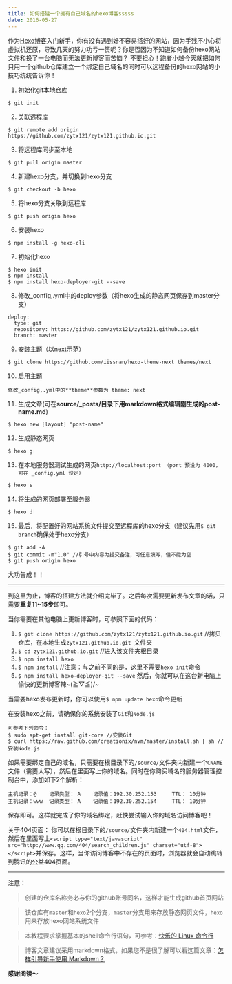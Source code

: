 ```yaml
---
title: 如何搭建一个拥有自己域名的hexo博客sssss
date: 2016-05-27
---
```


作为[Hexo博客](https://github.com/hexojs/hexo)入门新手，你有没有遇到好不容易搭好的网站，因为手残不小心将虚拟机还原，导致几天的努力功亏一篑呢？你是否因为不知道如何备份hexo网站文件和换了一台电脑而无法更新博客而苦恼？
不要担心！跑者小越今天就把如何只用一个github仓库建立一个绑定自己域名的同时可以远程备份的hexo网站的小技巧统统告诉你！


1. 初始化git本地仓库
```
$ git init
```

2. 关联远程库
```
$ git remote add origin https://github.com/zytx121/zytx121.github.io.git
```

3. 将远程库同步至本地
```
$ git pull origin master
```

4. 新建hexo分支，并切换到hexo分支
```
$ git checkout -b hexo
```

5. 将hexo分支关联到远程库
```
$ git push origin hexo
```

6. 安装hexo
```
$ npm install -g hexo-cli
```

7. 初始化hexo
```
$ hexo init
$ npm install
$ npm install hexo-deployer-git --save
```

8. 修改_config,.yml中的deploy参数（将hexo生成的静态网页保存到master分支）
```
deploy:
  type: git
  repository: https://github.com/zytx121/zytx121.github.io.git
  branch: master
```

9. 安装主题（以next示范）
```
$ git clone https://github.com/iissnan/hexo-theme-next themes/next
```

10. 启用主题
```
修改_config,.yml中的**theme**参数为 theme: next
```

11. 生成文章(可在**source/_posts/**目录下用markdown格式编辑刚生成的**post-name.md**)
```
$ hexo new [layout] "post-name"
```

12. 生成静态网页
```
$ hexo g
```

13. 在本地服务器测试生成的网页`http://localhost:port （port 预设为 4000，可在 _config.yml 设定）`
```
$ hexo s
```

14. 将生成的网页部署至服务器
```
$ hexo d
```

15. 最后，将配置好的网站系统文件提交至远程库的hexo分支（建议先用`$ git branch`确保处于hexo分支）
```
$ git add -A
$ git commit -m"1.0" //引号中内容为提交备注，可任意填写，但不能为空
$ git push origin hexo
```

大功告成！！

***
到这里为止，博客的搭建方法就介绍完毕了。之后每次需要更新发布文章的话，只需要**重复11~15步**即可。

当你需要在其他电脑上更新博客时，可参照下面的代码：
1. `$ git clone https://github.com/zytx121/zytx121.github.io.git` //拷贝仓库，在本地生成`zytx121.github.io.git `文件夹
2. `$ cd zytx121.github.io.git`  //进入该文件夹根目录
3. `$ npm install hexo`
4. `$ npm install` //注意：与之前不同的是，这里不需要`hexo init`命令
5. `$ npm install hexo-deployer-git --save`
然后，你就可以在这台新电脑上愉快的更新博客辣~\(≧▽≦)/~

当需要hexo发布更新时，你可以使用`$ npm update hexo`命令更新

在安装hexo之前，请确保你的系统安装了`Git`和`Node.js`
```
可参考下列命令：
$ sudo apt-get install git-core //安装Git
$ curl https://raw.github.com/creationix/nvm/master/install.sh | sh //安装Node.js

```

如果需要绑定自己的域名，只需要在根目录下的`/source/`文件夹内新建一个`CNAME`文件（需要大写），然后在里面写上你的域名。同时在你购买域名的服务器管理控制台中，添加如下2个解析：
```
主机记录：@    记录类型： A    记录值：192.30.252.153     TTL： 10分钟
主机记录：www  记录类型： A    记录值：192.30.252.154     TTL： 10分钟
```
保存即可。这样就完成了你的域名绑定，赶快尝试输入你的域名访问博客吧！

关于404页面：
你可以在根目录下的`/source/`文件夹内新建一个`404.html`文件，然后在里面写上`<script type="text/javascript" src="http://www.qq.com/404/search_children.js" charset="utf-8"></script>`并保存。这样，当你访问博客中不存在的页面时，浏览器就会自动跳转到腾讯的公益404页面。

***

注意：
>创建的仓库名称务必与你的github账号同名，这样才能生成github首页网站

>该仓库有`master`和`hexo`2个分支，`master`分支用来存放静态网页文件，`hexo`用来存放hexo网站系统文件

>本教程要求掌握基本的shell命令行语句，可参考：[快乐的 Linux 命令行](http://billie66.github.io/TLCL/)

>博客文章建议采用markdown格式，如果您不是很了解可以看这篇文章：[怎样引导新手使用 Markdown？](https://www.zhihu.com/question/20409634)



**感谢阅读～**

